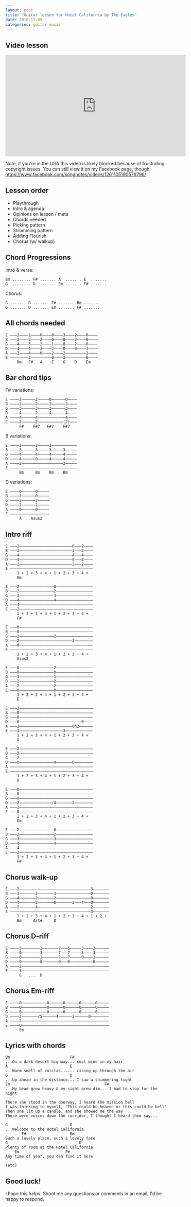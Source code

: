 ```yaml
---
layout: post
title: "Guitar lesson for Hotel California by The Eagles"
date: 2016-11-09
categories: guitar music
---
```


## Video lesson

<iframe width="560" height="315" src="https://www.youtube.com/embed/sEEG2eSfvB8" frameborder="0" allowfullscreen></iframe><br />

Note, if you're in the USA this video is likely blocked because of frustrating copyright issues. You can still view it on my Facebook page, though: https://www.facebook.com/songnotes/videos/1261105190576796/

## Lesson order

- Playthrough
- Intro & agenda
- Opinions on lesson / meta
- Chords needed
- Picking pattern
- Strumming pattern
- Adding Flourish
- Chorus (w/ walkup)

## Chord Progressions

Intro & verse:

    Bm ........ F# ....... A  ....... E  .......
    G  ........ D  ....... Em ....... F# .......

Chorus:

    G ....... D ....... F# ....... Bm .......
    G ....... D ....... Em ....... F# .......

## All chords needed

    E –––2––––2––––0––––0––––3––––2––––0––––
    B –––3––––2––––2––––0––––0––––3––––0––––
    G –––4––––3––––2––––1––––0––––2––––0––––
    D –––4––––4––––2––––2––––0––––0––––2––––
    A –––2––––4––––0––––2––––2–––––––––2––––
    E ––––––––2–––––––––0––––3–––––––––0––––
         Bm   F#   A    E    G    D    Em

## Bar chord tips

F# variations:

    E ––––2––––––2–––––0––––––0––––
    B ––––2––––––2–––––2––––––2––––
    G ––––3––––––3–––––3––––––3––––
    D ––––4––––––2–––––4––––––4––––
    A ––––4––––––4––––––––––––4––––
    E ––––2––––––2–––––––––––(2)–––
          F#    F#7   F#7    F#7                           

B variations:

    E ––––2––––––2–––––2–––––––––––
    B ––––3––––––3–––––3–––––3–––––
    G ––––4––––––4–––––4–––––4–––––
    D ––––4––––––0–––––4–––––4–––––
    A ––––2––––––––––––––––––2–––––
    E –––––––––––––––––––––––––––––
          Bm     Bm    Bm    Bm

D variations:

    E ––––0––––––0–––––
    B ––––2––––––0–––––
    G ––––2––––––2–––––
    D ––––2––––––2–––––
    A ––––0––––––0–––––
    E –––––––––––––––––
          A    Asus2

## Intro riff


    E –––2–––––––––––––––––––––––0–––2––––
    B –––3–––––––––––––––––––––––3–––3––––
    G –––4–––––––––––––––––––––––4–––4––––
    D –––4–––––––––––––––––––––––4–––4––––
    A –––2–––––––––––––––––––––––2–––2––––
    E ––––––––––––––––––––––––––––––––––––
         1 + 2 + 3 + 4 + 1 + 2 + 3 + 4 +
         Bm

    E –––2–––––––––––––––0––––––––––––––––
    B –––2–––––––––––––––2––––––––––––––––
    G –––3–––––––––––––––3––––––––––––––––
    D –––4–––––––––––––––4––––––––––––––––
    A –––4––––––––––––––––––––––––––––––––
    E –––2––––––––––––––––––––––––––––––––
         1 + 2 + 3 + 4 + 1 + 2 + 3 + 4 +
         F#

    E –––0––––––––––––––––––––––––––––––––
    B –––0––––––––––––––––––––––––––––––––
    G –––2–––––––––––––––2––––––––––––––––
    D –––2–––––––––––––––––––––––2––––––––
    A –––0––––––––––––––––––––––––––––––––
    E ––––––––––––––––––––––––––––––––––––
         1 + 2 + 3 + 4 + 1 + 2 + 3 + 4 +
         Asus2

    E –––0–––––––––––––––2––––––––––––––––
    B –––0–––––––––––––––0––––––––––––––––
    G –––1–––––––––––––––1––––––––––––––––
    D –––2–––––––––––––––2––––––––––––––––
    A –––2–––––––––––––––2––––––––––––––––
    E –––0–––––––––––––––0––––––––––––––––
         1 + 2 + 3 + 4 + 1 + 2 + 3 + 4 +
         E

    E –––3––––––––––––––––––––––––––––––––
    B –––0––––––––––––––––––––––––––––––––
    G –––0––––––––––––––––––––––––––––––––
    D –––0–––––––––––––––––––––––––––0––––
    A –––2–––––––––––––––––––––––0h2––––––
    E –––3–––––––––––––––––––3––––––––––––
         1 + 2 + 3 + 4 + 1 + 2 + 3 + 4 +
         G

    E –––2––––––––––––––––––––––––––––––––
    B –––3––––––––––––––––––––––––––––––––
    G –––2––––––––––––––––––––––––––––––––
    D –––0–––––––––––––––4–––––––0––––––––
    A ––––––––––––––––––––––––––––––––––––
    E ––––––––––––––––––––––––––––––––––––
         1 + 2 + 3 + 4 + 1 + 2 + 3 + 4 +
         D

    E –––0––––––––––––––––––––––––––––––––
    B –––0––––––––––––––––––––––––––––––––
    G –––0––––––––––––––––––––––––––––––––
    D –––2––––––––––––––/4–––––––2––––––––
    A –––2––––––––––––––––––––––––––––––––
    E –––0––––––––––––––––––––––––––––––––
         1 + 2 + 3 + 4 + 1 + 2 + 3 + 4 +
         Em

    E –––2–––––––––––––––0––––––––––––––––
    B –––2–––––––––––––––2––––––––––––––––
    G –––3–––––––––––––––3––––––––––––––––
    D –––4–––––––––––––––4––––––––––––––––
    A –––4––––––––––––––––––––––––––––––––
    E –––2––––––––––––––––––––––––––––––––
         1 + 2 + 3 + 4 + 1 + 2 + 3 + 4 +
         F#

## Chorus walk-up

    E –––2–––––––––––––––––––––––––––––––3–––––––
    B –––3–––––––2–––––––3–––––––––––––––0–––––––
    G –––4–––––––2–––––––2–––––––––––––––0–––––––
    D –––4–––––––2–––––––0–––––––2–––4–––0–––––––
    A –––2–––––––4–––––––––––––––––––––––2–––––––
    E –––––––––––––––––––––––––––––––––––3–––––––
         1 + 2 + 3 + 4 + 1 + 2 + 3 + 4 + 1 + 2 +
         Bm     A/C#     D

## Chorus D-riff

    E ––––3––––––––2–––––––7–––5–––––3––––2––––––
    B ––––0––––––––3–––––––7–––7–––––3––––3––––––
    G ––––0––––––––2–––––––7–––7–––––0––––2––––––
    D ––––0––––––––0–––––––0–––0––––––––––0––––––
    A ––––2––––––––––––––––––––––––––––––––––––––
    E ––––3––––––––––––––––––––––––––––––––––––––
          G   ...  D

## Chorus Em-riff

    E ––––0–––––––––––0––––––0––––––0––––––0–––––
    B ––––0–––––––––––0––––––0––––––0––––––0–––––
    G ––––0–––––––––––0––––––0––––––0––––––0–––––
    D ––––2–––––––/5––––––4––––––2––––––0––––––––
    A ––––2––––––––––––––––––––––––––––––––––––––
    E ––––0––––––––––––––––––––––––––––––––––––––
          Em

## Lyrics with chords

    Bm                          F#
    ...On a dark desert highway... cool wind in my hair
    A                           E
    ...Warm smell of colitas...... rising up through the air
    G                           D
    ...Up ahead in the distance... I saw a shimmering light
    Em                                         F#
    ...My head grew heavy & my sight grew dim... I had to stop for the night

    There she stood in the doorway, I heard the mission bell
    I was thinking to myself, "This could be heaven or this could be hell"
    Then she lit up a candle, and she showed me the way
    There were voices down the corridor, I thought I heard them say...

    G                           D
    ...Welcome to the Hotel California
           F#                   Bm
    Such a lovely place, such a lovely face
    G                               D
    Plenty of room at the Hotel California
        Em                    F#
    Any time of year, you can find it here

    (etc)

## Good luck!

I hope this helps. Shoot me any questions or comments in an email, I'd be happy to respond.
